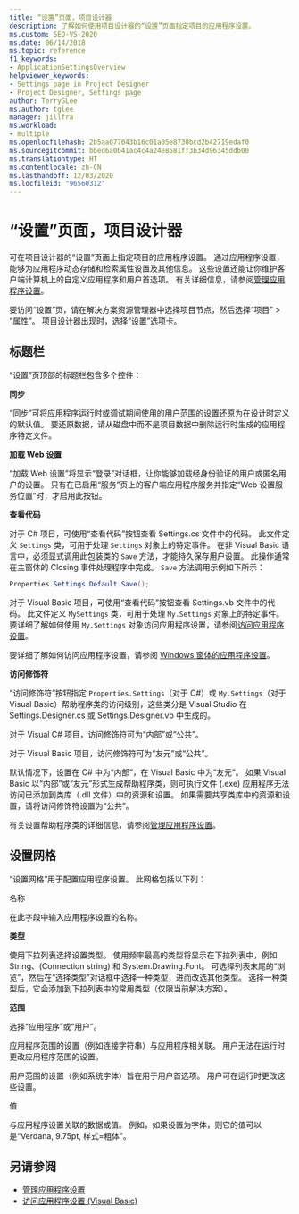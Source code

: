 ```yaml
---
title: “设置”页面，项目设计器
description: 了解如何使用项目设计器的“设置”页面指定项目的应用程序设置。
ms.custom: SEO-VS-2020
ms.date: 06/14/2018
ms.topic: reference
f1_keywords:
- ApplicationSettingsOverview
helpviewer_keywords:
- Settings page in Project Designer
- Project Designer, Settings page
author: TerryGLee
ms.author: tglee
manager: jillfra
ms.workload:
- multiple
ms.openlocfilehash: 2b5aa077043b16c01a05e8730bcd2b42719edaf0
ms.sourcegitcommit: bbed6a0b41ac4c4a24e8581ff3b34d96345ddb00
ms.translationtype: HT
ms.contentlocale: zh-CN
ms.lasthandoff: 12/03/2020
ms.locfileid: "96560312"
---
```

# <a name="settings-page-project-designer"></a>“设置”页面，项目设计器

可在项目设计器的“设置”页面上指定项目的应用程序设置。 通过应用程序设置，能够为应用程序动态存储和检索属性设置及其他信息。 这些设置还能让你维护客户端计算机上的自定义应用程序和用户首选项。 有关详细信息，请参阅[管理应用程序设置](../managing-application-settings-dotnet.md)。

要访问“设置”页，请在解决方案资源管理器中选择项目节点，然后选择“项目” > “属性”。 项目设计器出现时，选择“设置”选项卡。

## <a name="header-bar"></a>标题栏

“设置”页顶部的标题栏包含多个控件：

**同步**

“同步”可将应用程序运行时或调试期间使用的用户范围的设置还原为在设计时定义的默认值。 要还原数据，请从磁盘中而不是项目数据中删除运行时生成的应用程序特定文件。

**加载 Web 设置**

“加载 Web 设置”将显示“登录”对话框，让你能够加载经身份验证的用户或匿名用户的设置。 只有在已启用“服务”页上的客户端应用程序服务并指定“Web 设置服务位置”时，才启用此按钮。

**查看代码**

对于 C# 项目，可使用“查看代码”按钮查看 Settings.cs 文件中的代码。 此文件定义 `Settings` 类，可用于处理 `Settings` 对象上的特定事件。 在非 Visual Basic 语言中，必须显式调用此包装类的 `Save` 方法，才能持久保存用户设置。 此操作通常在主窗体的 Closing 事件处理程序中完成。 `Save` 方法调用示例如下所示：

```csharp
Properties.Settings.Default.Save();
```

对于 Visual Basic 项目，可使用“查看代码”按钮查看 Settings.vb 文件中的代码。 此文件定义 `MySettings` 类，可用于处理 `My.Settings` 对象上的特定事件。 要详细了解如何使用 `My.Settings` 对象访问应用程序设置，请参阅[访问应用程序设置](/dotnet/visual-basic/developing-apps/programming/app-settings/accessing-application-settings)。

要详细了解如何访问应用程序设置，请参阅 [Windows 窗体的应用程序设置](/dotnet/framework/winforms/advanced/application-settings-for-windows-forms)。

**访问修饰符**

“访问修饰符”按钮指定 `Properties.Settings`（对于 C#）或 `My.Settings`（对于 Visual Basic）帮助程序类的访问级别，这些类分是 Visual Studio 在 Settings.Designer.cs 或 Settings.Designer.vb 中生成的。

对于 Visual C# 项目，访问修饰符可为“内部”或“公共”。

对于 Visual Basic 项目，访问修饰符可为“友元”或“公共”。

默认情况下，设置在 C# 中为“内部”，在 Visual Basic 中为“友元”。 如果 Visual Basic 以“内部”或“友元”形式生成帮助程序类，则可执行文件 (.exe) 应用程序无法访问已添加到类库（.dll 文件）中的资源和设置。 如果需要共享类库中的资源和设置，请将访问修饰符设置为“公共”。

有关设置帮助程序类的详细信息，请参阅[管理应用程序设置](../managing-application-settings-dotnet.md)。

## <a name="settings-grid"></a>设置网格

“设置网格”用于配置应用程序设置。 此网格包括以下列：

名称

在此字段中输入应用程序设置的名称。

**类型**

使用下拉列表选择设置类型。 使用频率最高的类型将显示在下拉列表中，例如 String、(Connection string) 和 System.Drawing.Font。 可选择列表末尾的“浏览”，然后在“选择类型”对话框中选择一种类型，进而改选其他类型。 选择一种类型后，它会添加到下拉列表中的常用类型（仅限当前解决方案）。

**范围**

选择“应用程序”或“用户”。

应用程序范围的设置（例如连接字符串）与应用程序相关联。 用户无法在运行时更改应用程序范围的设置。

用户范围的设置（例如系统字体）旨在用于用户首选项。 用户可在运行时更改这些设置。

值

与应用程序设置关联的数据或值。 例如，如果设置为字体，则它的值可以是“Verdana, 9.75pt, 样式=粗体”。

## <a name="see-also"></a>另请参阅

- [管理应用程序设置](../managing-application-settings-dotnet.md)
- [访问应用程序设置 (Visual Basic)](/dotnet/visual-basic/developing-apps/programming/app-settings/accessing-application-settings)
